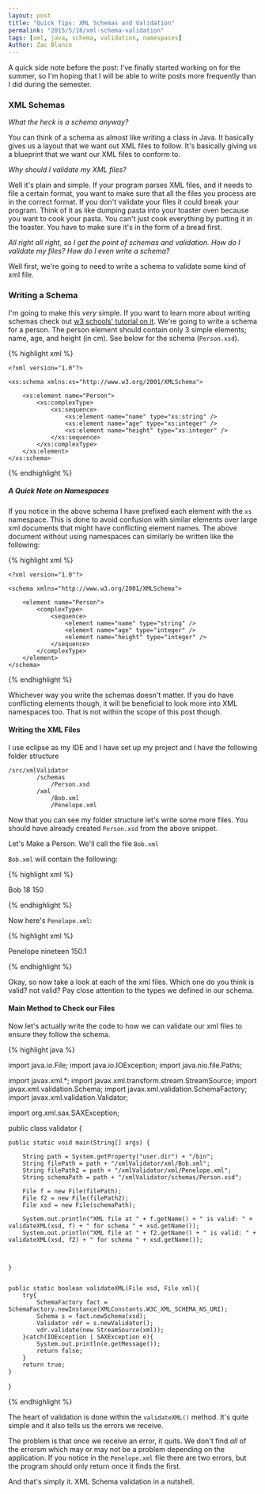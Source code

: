 ```yaml
---
layout: post
title: "Quick Tips: XML Schemas and Validation"
permalink: "2015/5/18/xml-schema-validation"
tags: [xml, java, schema, validation, namespaces]
Author: Zac Blanco
---
```



A quick side note before the post: I've finally started working on for the summer, so I'm hoping that I will be able to write posts more frequently than I did during the semester.

### XML Schemas

_What the heck is a schema anyway?_

You can think of a schema as almost like writing a class in Java. It basically gives us a layout that we want out XML files to follow. It's basically giving us a blueprint that we want our XML files to conform to.

_Why should I validate my XML files?_

Well it's plain and simple. If your program parses XML files, and it needs to file a certain format, you want to make sure that all the files you process are in the correct format. If you don't validate your files it could break your program. Think of it as like dumping pasta into your toaster oven because you want to cook your pasta. You can't just cook everything by putting it in the toaster. You have to make sure it's in the form of a bread first.


_All right all right, so I get the point of schemas and validation. How do I validate my files? How do I even write a schema?_

Well first, we're going to need to write a schema to validate some kind of xml file.

### Writing a Schema

I'm going to make this _very_ simple. If you want to learn more about writing schemas check out [w3 schools' tutorial on it](http://www.w3schools.com/schema). We're going to write a schema for a person. The person element should contain only 3 simple elements; name, age, and height (in cm). See below for the schema (`Person.xsd`).

{% highlight xml %}

	<?xml version="1.0"?>

	<xs:schema xmlns:xs="http://www.w3.org/2001/XMLSchema">

		<xs:element name="Person">
			<xs:complexType>
				<xs:sequence>
					<xs:element name="name" type="xs:string" />
					<xs:element name="age" type="xs:integer" />
					<xs:element name="height" type="xs:integer" />
				</xs:sequence>
			</xs:complexType>
		</xs:element>
	</xs:schema>

{% endhighlight %}

##### _A Quick Note on Namespaces_

If you notice in the above schema I have prefixed each element with the `xs` namespace. This is done to avoid confusion with similar elements over large xml documents that might have conflicting element names. The above document without using namespaces can similarly be written like the following: 

{% highlight xml %}

	<?xml version="1.0"?>

	<schema xmlns="http://www.w3.org/2001/XMLSchema">

		<element name="Person">
			<complexType>
				<sequence>
					<element name="name" type="string" />
					<element name="age" type="integer" />
					<element name="height" type="integer" />
				</sequence>
			</complexType>
		</element>
	</schema>

{% endhighlight %}

Whichever way you write the schemas doesn't matter. If you do have conflicting elements though, it will be beneficial to look more into XML namespaces too. That is not within the scope of this post though.

#### Writing the XML Files

I use eclipse as my IDE and I have set up my project and I have the following folder structure

	/src/xmlValidator
			/schemas
				/Person.xsd
			/xml
				/Bob.xml
				/Penelope.xml


Now that you can see my folder structure let's write some more files. You should have already created `Person.xsd` from the above snippet.

Let's Make a Person. We'll call the file `Bob.xml`

`Bob.xml` will contain the following:

{% highlight xml %}

<?xml version="1.0"?>

<Person>
	<name>Bob</name>
	<age>18</age>
	<height>150</height>
</Person>

{% endhighlight %}

Now here's `Penelope.xml`:

{% highlight xml %}

<?xml version="1.0"?>

<Person>
	<name>Penelope</name>
	<age>nineteen</age>
	<height>150.1</height>
</Person>


{% endhighlight %}


Okay, so now take a look at each of the xml files. Which one do you think is valid? not valid? Pay close attention to the types we defined in our schema.

#### Main Method to Check our Files

Now let's actually write the code to how we can validate our xml files to ensure they follow the schema. 


{% highlight java %}

import java.io.File;
import java.io.IOException;
import java.nio.file.Paths;

import javax.xml.*;
import javax.xml.transform.stream.StreamSource;
import javax.xml.validation.Schema;
import javax.xml.validation.SchemaFactory;
import javax.xml.validation.Validator;

import org.xml.sax.SAXException;

public class validator {

	public static void main(String[] args) {

		String path = System.getProperty("user.dir") + "/bin";
		String filePath = path + "/xmlValidator/xml/Bob.xml";
		String filePath2 = path + "/xmlValidator/xml/Penelope.xml";
		String schemaPath = path + "/xmlValidator/schemas/Person.xsd";

		File f = new File(filePath);
		File f2 = new File(filePath2);
		File xsd = new File(schemaPath);

		System.out.println("XML file at " + f.getName() + " is valid: " + validateXML(xsd, f) + " for schema " + xsd.getName());
		System.out.println("XML file at " + f2.getName() + " is valid: " + validateXML(xsd, f2) + " for schema " + xsd.getName());



	}


	public static boolean validateXML(File xsd, File xml){
		try{
			SchemaFactory fact = SchemaFactory.newInstance(XMLConstants.W3C_XML_SCHEMA_NS_URI);
			Schema s = fact.newSchema(xsd);
			Validator vdr = s.newValidator();
			vdr.validate(new StreamSource(xml));
		}catch(IOException | SAXException e){
			System.out.println(e.getMessage());
			return false;
		}
		return true;
	}
}

{% endhighlight %}

The heart of validation is done within the `validateXML()` method. It's quite simple and it also tells us the errors we receive.


The problem is that once we receive an error, it quits. We don't find _all_ of the errorsm which may or may not be a problem depending on the application. If you notice in the `Penelope.xml` file there are two errors, but the program should only return once it finds the first.


And that's simply it. XML Schema validation in a nutshell.










